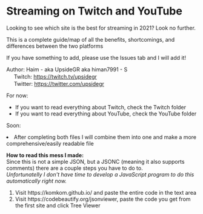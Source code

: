 # Streaming on Twitch and YouTube
Looking to see which site is the best for streaming in 2021? Look no further.

This is a complete guide/map of all the benefits, shortcomings, and differences between the two platforms

If you have something to add, please use the Issues tab and I will add it!

Author:
Haim - aka UpsideGR aka himan7991 - S
<br>
<img src="https://assets.stickpng.com/thumbs/580b57fcd9996e24bc43c540.png" width="16px"> 
Twitch: https://twitch.tv/upsidegr
<br>
<img src="https://assets.stickpng.com/images/580b57fcd9996e24bc43c53e.png" width="16px"> 
Twitter: https://twitter.com/upsidegr

For now:
<ul> 
  <li>If you want to read everything about Twitch, check the Twitch folder</li>
  <li>If you want to read everything about YouTube, check the YouTube folder</li>
</ul>
  
Soon:
<li>After completing both files I will combine them into one and make a more comprehensive/easily readable file</li>

<strong>How to read this mess I made: </strong>
<br>
Since this is not a simple JSON, but a JSONC (meaning it also supports comments) there are a couple steps you have to do to.
<br>
<i>Unfortunatelly I don't have time to develop a JavaScript program to do this automatically right now.</i>
<ol> 
  <li>Visit https://komkom.github.io/ and paste the entire code in the text area</li>
  <li>Visit https://codebeautify.org/jsonviewer, paste the code you get from the first site and click Tree Viewer</li>
</ol>
